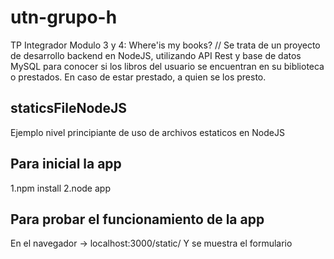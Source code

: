 # utn-grupo-h
TP Integrador Modulo 3 y 4: Where'is my books? // Se trata de un proyecto de desarrollo backend en NodeJS, utilizando API Rest y base de datos MySQL para conocer si los libros del usuario se encuentran en su biblioteca o prestados. En caso de estar prestado, a quien se los presto.

## staticsFileNodeJS
Ejemplo nivel principiante de uso de archivos estaticos en NodeJS

## Para inicial la app
1.npm install
2.node app
## Para probar el funcionamiento de la app
En el navegador -> localhost:3000/static/ Y se muestra el formulario
